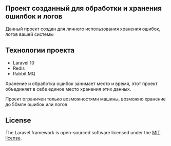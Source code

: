 ## Проект созданный для обработки и хранения ошилбок и логов

Данный проект создан для личного использования хранения ошибок, логов вашей системы

## Технологии проекта

- Laravel 10
- Redis
- Rabbit MQ

Хранение и обработка ошибок занимает место и время, этот проект объединяет в себе единое место
хранения этих данных. 

Проект ограничен только возможностями машины, возможно хранение до 50млн ошибок или логов

## License

The Laravel framework is open-sourced software licensed under the [MIT license](https://opensource.org/licenses/MIT).
